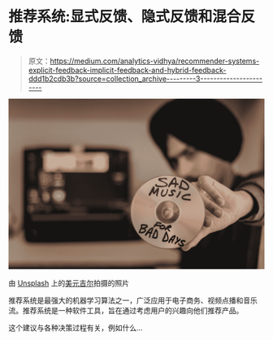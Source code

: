 # 推荐系统:显式反馈、隐式反馈和混合反馈

> 原文：<https://medium.com/analytics-vidhya/recommender-systems-explicit-feedback-implicit-feedback-and-hybrid-feedback-ddd1b2cdb3b?source=collection_archive---------3----------------------->

![](img/fe1ebf409165bfc53c9830c0f8d9af28.png)

由 [Unsplash](https://unsplash.com?utm_source=medium&utm_medium=referral) 上的[美元吉尔](https://unsplash.com/@dollargill?utm_source=medium&utm_medium=referral)拍摄的照片

推荐系统是最强大的机器学习算法之一，广泛应用于电子商务、视频点播和音乐流。推荐系统是一种软件工具，旨在通过考虑用户的兴趣向他们推荐产品。

这个建议与各种决策过程有关，例如什么…